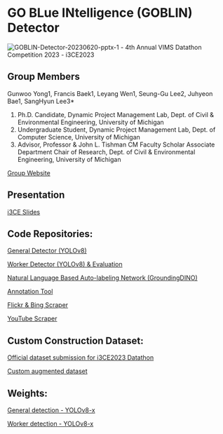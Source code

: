 # GO BLue INtelligence (GOBLIN) Detector
<img src="https://i.ibb.co/98tbtHN/GOBLIN-Detector-20230620-pptx-1.png" alt="GOBLIN-Detector-20230620-pptx-1" border="0">
- 4th Annual VIMS Datathon Competition 2023
- i3CE2023

## Group Members
Gunwoo Yong1, Francis Baek1, Leyang Wen1,
Seung-Gu Lee2, Juhyeon Bae1, SangHyun Lee3*

1. Ph.D. Candidate, Dynamic Project Management Lab, Dept. of Civil & Environmental Engineering, University of Michigan
2. Undergraduate Student, Dynamic Project Management Lab, Dept. of Computer Science, University of Michigan
3. Advisor, Professor & John L. Tishman CM Faculty Scholar Associate Department Chair of Research, Dept. of Civil & Environmental Engineering, University of Michigan

[Group Website](https://dpm.engin.umich.edu/)

## Presentation
[i3CE Slides](https://docs.google.com/presentation/d/1sJN__WHWoa9BcIThwtlRZCMCbRTzd_PJ/edit?usp=sharing&ouid=116421085916165909759&rtpof=true&sd=true)

## Code Repositories:
[General Detector (YOLOv8)]()

[Worker Detector (YOLOv8) & Evaluation](https://github.com/LeyangWen/ultralytics.git)

[Natural Language Based Auto-labeling Network (GroundingDINO)](https://github.com/LeyangWen/Grounded-Segment-Anything.git)

[Annotation Tool]()

[Flickr & Bing Scraper](https://github.com/sgl33/dpm-image-scraper)

[YouTube Scraper]()


## Custom Construction Dataset:
[Official dataset submission for i3CE2023 Datathon](https://drive.google.com/file/d/1ESVZ3JyJvmjwASMxKhsUv8KGxQ9SkhL5/view?usp=sharing)

[Custom augmented dataset](https://drive.google.com/file/d/1Q-BRIFyGRgjXMS4C_DKga2l40WlWKIH_/view?usp=sharing)


## Weights:
[General detection - YOLOv8-x]()

[Worker detection - YOLOv8-x]()
